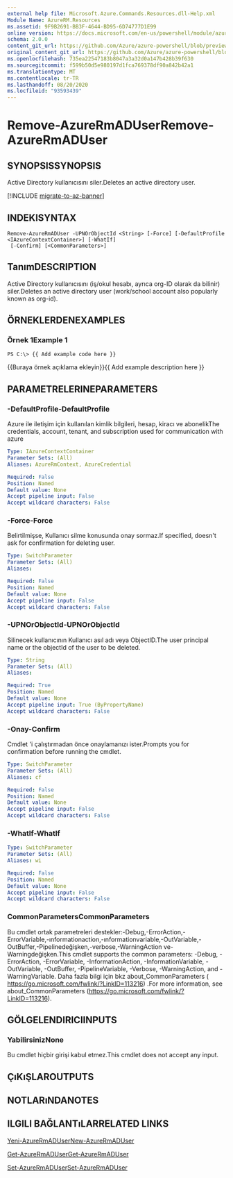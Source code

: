 ```yaml
---
external help file: Microsoft.Azure.Commands.Resources.dll-Help.xml
Module Name: AzureRM.Resources
ms.assetid: 9F9B2691-BB3F-4644-BD95-6D74777D1E99
online version: https://docs.microsoft.com/en-us/powershell/module/azurerm.resources/remove-azurermaduser
schema: 2.0.0
content_git_url: https://github.com/Azure/azure-powershell/blob/preview/src/ResourceManager/Resources/Commands.Resources/help/Remove-AzureRmADUser.md
original_content_git_url: https://github.com/Azure/azure-powershell/blob/preview/src/ResourceManager/Resources/Commands.Resources/help/Remove-AzureRmADUser.md
ms.openlocfilehash: 735ea22547183b8047a3a32d0a147b428b39f630
ms.sourcegitcommit: f599b50d5e980197d1fca769378df90a842b42a1
ms.translationtype: MT
ms.contentlocale: tr-TR
ms.lasthandoff: 08/20/2020
ms.locfileid: "93593439"
---
```

# <span data-ttu-id="4853d-101">Remove-AzureRmADUser</span><span class="sxs-lookup"><span data-stu-id="4853d-101">Remove-AzureRmADUser</span></span>

## <span data-ttu-id="4853d-102">SYNOPSIS</span><span class="sxs-lookup"><span data-stu-id="4853d-102">SYNOPSIS</span></span>
<span data-ttu-id="4853d-103">Active Directory kullanıcısını siler.</span><span class="sxs-lookup"><span data-stu-id="4853d-103">Deletes an active directory user.</span></span>

[!INCLUDE [migrate-to-az-banner](../../includes/migrate-to-az-banner.md)]

## <span data-ttu-id="4853d-104">INDEKI</span><span class="sxs-lookup"><span data-stu-id="4853d-104">SYNTAX</span></span>

```
Remove-AzureRmADUser -UPNOrObjectId <String> [-Force] [-DefaultProfile <IAzureContextContainer>] [-WhatIf]
 [-Confirm] [<CommonParameters>]
```

## <span data-ttu-id="4853d-105">Tanım</span><span class="sxs-lookup"><span data-stu-id="4853d-105">DESCRIPTION</span></span>
<span data-ttu-id="4853d-106">Active Directory kullanıcısını (iş/okul hesabı, ayrıca org-ID olarak da bilinir) siler.</span><span class="sxs-lookup"><span data-stu-id="4853d-106">Deletes an active directory user (work/school account also popularly known as org-id).</span></span>

## <span data-ttu-id="4853d-107">ÖRNEKLERDEN</span><span class="sxs-lookup"><span data-stu-id="4853d-107">EXAMPLES</span></span>

### <span data-ttu-id="4853d-108">Örnek 1</span><span class="sxs-lookup"><span data-stu-id="4853d-108">Example 1</span></span>
```
PS C:\> {{ Add example code here }}
```

<span data-ttu-id="4853d-109">{{Buraya örnek açıklama ekleyin}}</span><span class="sxs-lookup"><span data-stu-id="4853d-109">{{ Add example description here }}</span></span>

## <span data-ttu-id="4853d-110">PARAMETRELERINE</span><span class="sxs-lookup"><span data-stu-id="4853d-110">PARAMETERS</span></span>

### <span data-ttu-id="4853d-111">-DefaultProfile</span><span class="sxs-lookup"><span data-stu-id="4853d-111">-DefaultProfile</span></span>
<span data-ttu-id="4853d-112">Azure ile iletişim için kullanılan kimlik bilgileri, hesap, kiracı ve abonelik</span><span class="sxs-lookup"><span data-stu-id="4853d-112">The credentials, account, tenant, and subscription used for communication with azure</span></span>

```yaml
Type: IAzureContextContainer
Parameter Sets: (All)
Aliases: AzureRmContext, AzureCredential

Required: False
Position: Named
Default value: None
Accept pipeline input: False
Accept wildcard characters: False
```

### <span data-ttu-id="4853d-113">-Force</span><span class="sxs-lookup"><span data-stu-id="4853d-113">-Force</span></span>
<span data-ttu-id="4853d-114">Belirtilmişse, Kullanıcı silme konusunda onay sormaz.</span><span class="sxs-lookup"><span data-stu-id="4853d-114">If specified, doesn't ask for confirmation for deleting user.</span></span>

```yaml
Type: SwitchParameter
Parameter Sets: (All)
Aliases:

Required: False
Position: Named
Default value: None
Accept pipeline input: False
Accept wildcard characters: False
```

### <span data-ttu-id="4853d-115">-UPNOrObjectId</span><span class="sxs-lookup"><span data-stu-id="4853d-115">-UPNOrObjectId</span></span>
<span data-ttu-id="4853d-116">Silinecek kullanıcının Kullanıcı asıl adı veya ObjectID.</span><span class="sxs-lookup"><span data-stu-id="4853d-116">The user principal name or the objectId of the user to be deleted.</span></span>

```yaml
Type: String
Parameter Sets: (All)
Aliases:

Required: True
Position: Named
Default value: None
Accept pipeline input: True (ByPropertyName)
Accept wildcard characters: False
```

### <span data-ttu-id="4853d-117">-Onay</span><span class="sxs-lookup"><span data-stu-id="4853d-117">-Confirm</span></span>
<span data-ttu-id="4853d-118">Cmdlet 'i çalıştırmadan önce onaylamanızı ister.</span><span class="sxs-lookup"><span data-stu-id="4853d-118">Prompts you for confirmation before running the cmdlet.</span></span>

```yaml
Type: SwitchParameter
Parameter Sets: (All)
Aliases: cf

Required: False
Position: Named
Default value: None
Accept pipeline input: False
Accept wildcard characters: False
```

### <span data-ttu-id="4853d-119">-WhatIf</span><span class="sxs-lookup"><span data-stu-id="4853d-119">-WhatIf</span></span>
```yaml
Type: SwitchParameter
Parameter Sets: (All)
Aliases: wi

Required: False
Position: Named
Default value: None
Accept pipeline input: False
Accept wildcard characters: False
```

### <span data-ttu-id="4853d-120">CommonParameters</span><span class="sxs-lookup"><span data-stu-id="4853d-120">CommonParameters</span></span>
<span data-ttu-id="4853d-121">Bu cmdlet ortak parametreleri destekler:-Debug,-ErrorAction,-ErrorVariable,-ınformationaction,-ınformationvariable,-OutVariable,-OutBuffer,-Pipelinedeğişken,-verbose,-WarningAction ve-Warningdeğişken.</span><span class="sxs-lookup"><span data-stu-id="4853d-121">This cmdlet supports the common parameters: -Debug, -ErrorAction, -ErrorVariable, -InformationAction, -InformationVariable, -OutVariable, -OutBuffer, -PipelineVariable, -Verbose, -WarningAction, and -WarningVariable.</span></span> <span data-ttu-id="4853d-122">Daha fazla bilgi için bkz about_CommonParameters ( https://go.microsoft.com/fwlink/?LinkID=113216) .</span><span class="sxs-lookup"><span data-stu-id="4853d-122">For more information, see about_CommonParameters (https://go.microsoft.com/fwlink/?LinkID=113216).</span></span>

## <span data-ttu-id="4853d-123">GÖLGELENDIRICI</span><span class="sxs-lookup"><span data-stu-id="4853d-123">INPUTS</span></span>

### <span data-ttu-id="4853d-124">Yabilirsiniz</span><span class="sxs-lookup"><span data-stu-id="4853d-124">None</span></span>
<span data-ttu-id="4853d-125">Bu cmdlet hiçbir girişi kabul etmez.</span><span class="sxs-lookup"><span data-stu-id="4853d-125">This cmdlet does not accept any input.</span></span>

## <span data-ttu-id="4853d-126">ÇıKıŞLAR</span><span class="sxs-lookup"><span data-stu-id="4853d-126">OUTPUTS</span></span>

## <span data-ttu-id="4853d-127">NOTLARıNDA</span><span class="sxs-lookup"><span data-stu-id="4853d-127">NOTES</span></span>

## <span data-ttu-id="4853d-128">ILGILI BAĞLANTıLAR</span><span class="sxs-lookup"><span data-stu-id="4853d-128">RELATED LINKS</span></span>

[<span data-ttu-id="4853d-129">Yeni-AzureRmADUser</span><span class="sxs-lookup"><span data-stu-id="4853d-129">New-AzureRmADUser</span></span>](./New-AzureRmADUser.md)

[<span data-ttu-id="4853d-130">Get-AzureRmADUser</span><span class="sxs-lookup"><span data-stu-id="4853d-130">Get-AzureRmADUser</span></span>](./Get-AzureRmADUser.md)

[<span data-ttu-id="4853d-131">Set-AzureRmADUser</span><span class="sxs-lookup"><span data-stu-id="4853d-131">Set-AzureRmADUser</span></span>](./Set-AzureRmADUser.md)

